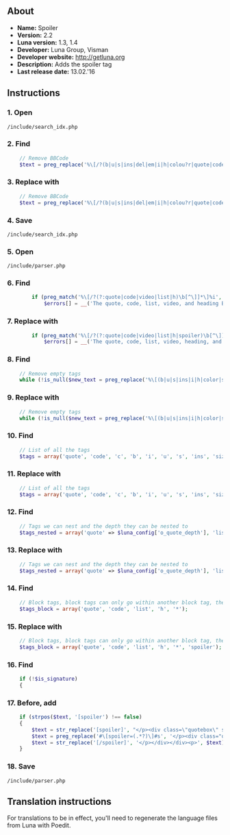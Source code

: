 ## About
- **Name:** Spoiler
- **Version:** 2.2
- **Luna version:** 1.3, 1.4
- **Developer:** Luna Group, Visman
- **Developer website:** http://getluna.org
- **Description:** Adds the spoiler tag
- **Last release date:** 13.02.'16

## Instructions

### 1. Open

`/include/search_idx.php`

### 2. Find

```php
	// Remove BBCode
	$text = preg_replace('%\[/?(b|u|s|ins|del|em|i|h|colou?r|quote|code|img|url|email|list|thread|comment|forum|user|left|center|right|hr|justify)(?:\=[^\]]*)?\]%', ' ', $text);
```

### 3. Replace with

```php
	// Remove BBCode
	$text = preg_replace('%\[/?(b|u|s|ins|del|em|i|h|colou?r|quote|code|img|url|email|list|thread|comment|forum|user|left|center|right|hr|justify|spoiler)(?:\=[^\]]*)?\]%', ' ', $text);
```

### 4. Save

`/include/search_idx.php`

### 5. Open

`/include/parser.php`

### 6. Find

```php
		if (preg_match('%\[/?(?:quote|code|video|list|h)\b[^\]]*\]%i', $text))
			$errors[] = __('The quote, code, list, video, and heading BBCodes are not allowed in signatures.', 'luna');
```

### 7. Replace with

```php
		if (preg_match('%\[/?(?:quote|code|video|list|h|spoiler)\b[^\]]*\]%i', $text))
			$errors[] = __('The quote, code, list, video, heading, and spoiler BBCodes are not allowed in signatures.', 'luna');
```

### 8. Find

```php
	// Remove empty tags
	while (!is_null($new_text = preg_replace('%\[(b|u|s|ins|i|h|color|size|center|quote|c|img|url|email|list|sup|sub|video)(?:\=[^\]]*)?\]\s*\[/\1\]%', '', $text))) {
```

### 9. Replace with

```php
	// Remove empty tags
	while (!is_null($new_text = preg_replace('%\[(b|u|s|ins|i|h|color|size|center|quote|c|img|url|email|list|sup|sub|video|spoiler)(?:\=[^\]]*)?\]\s*\[/\1\]%', '', $text))) {
```

### 10. Find

```php
	// List of all the tags
	$tags = array('quote', 'code', 'c', 'b', 'i', 'u', 's', 'ins', 'size', 'center', 'color', 'url', 'email', 'img', 'list', '*', 'h', 'sup', 'sub', 'video');
```

### 11. Replace with

```php
	// List of all the tags
	$tags = array('quote', 'code', 'c', 'b', 'i', 'u', 's', 'ins', 'size', 'center', 'color', 'url', 'email', 'img', 'list', '*', 'h', 'sup', 'sub', 'video', 'spoiler');
```

### 12. Find

```php
	// Tags we can nest and the depth they can be nested to
	$tags_nested = array('quote' => $luna_config['o_quote_depth'], 'list' => 5, '*' => 5);
```

### 13. Replace with

```php
	// Tags we can nest and the depth they can be nested to
	$tags_nested = array('quote' => $luna_config['o_quote_depth'], 'list' => 5, '*' => 5, 'spoiler' => 5);
```

### 14. Find

```php
	// Block tags, block tags can only go within another block tag, they cannot be in a normal tag
	$tags_block = array('quote', 'code', 'list', 'h', '*');
```

### 15. Replace with

```php
	// Block tags, block tags can only go within another block tag, they cannot be in a normal tag
	$tags_block = array('quote', 'code', 'list', 'h', '*', 'spoiler');
```

### 16. Find

```php
	if (!$is_signature)
	{
```

### 17. Before, add

```php
	if (strpos($text, '[spoiler') !== false)
	{
		$text = str_replace('[spoiler]', "</p><div class=\"quotebox\" style=\"padding: 0px;\"><div onclick=\"var e,d,c=this.parentNode,a=c.getElementsByTagName('div')[1],b=this.getElementsByTagName('span')[0];if(a.style.display!=''){while(c.parentNode&&(!d||!e||d==e)){e=d;d=(window.getComputedStyle?getComputedStyle(c, null):c.currentStyle)['backgroundColor'];if(d=='transparent'||d=='rgba(0, 0, 0, 0)')d=e;c=c.parentNode;}a.style.display='';a.style.backgroundColor=d;b.innerHTML='&#9650;';}else{a.style.display='none';b.innerHTML='&#9660;';}\" style=\"font-weight: bold; cursor: pointer; font-size: 0.9em;\"><span style=\"padding: 0 5px;\">&#9660;</span>".$lang_common['Hidden text']."</div><div style=\"padding: 6px; margin: 0; display: none;\"><p>", $text);
		$text = preg_replace('#\[spoiler=(.*?)\]#s', '</p><div class="quotebox" style="padding: 0px;"><div onclick="var e,d,c=this.parentNode,a=c.getElementsByTagName(\'div\')[1],b=this.getElementsByTagName(\'span\')[0];if(a.style.display!=\'\'){while(c.parentNode&&(!d||!e||d==e)){e=d;d=(window.getComputedStyle?getComputedStyle(c, null):c.currentStyle)[\'backgroundColor\'];if(d==\'transparent\'||d==\'rgba(0, 0, 0, 0)\')d=e;c=c.parentNode;}a.style.display=\'\';a.style.backgroundColor=d;b.innerHTML=\'&#9650;\';}else{a.style.display=\'none\';b.innerHTML=\'&#9660;\';}" style="font-weight: bold; cursor: pointer; font-size: 0.9em;"><span style="padding: 0 5px;">&#9660;</span>$1</div><div style="padding: 6px; margin: 0; display: none;"><p>', $text);
		$text = str_replace('[/spoiler]', '</p></div></div><p>', $text);
	}
```

### 18. Save

`/include/parser.php`

## Translation instructions

For translations to be in effect, you'll need to regenerate the language files from Luna with Poedit.
